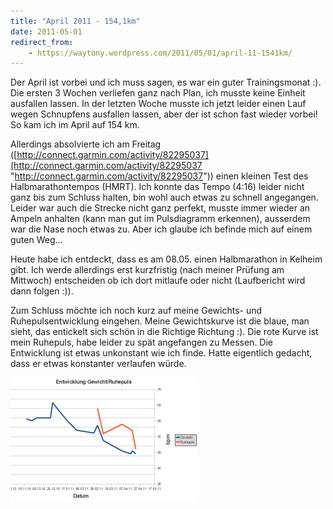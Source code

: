 ```yaml
---
title: "April 2011 - 154,1km"
date: 2011-05-01
redirect_from:
    - https://waytony.wordpress.com/2011/05/01/april-11-1541km/
---
```


Der April ist vorbei und ich muss sagen, es war ein guter Trainingsmonat :). Die ersten 3 Wochen verliefen ganz nach Plan, ich musste keine Einheit ausfallen lassen. In der letzten Woche musste ich jetzt leider einen Lauf wegen Schnupfens ausfallen lassen, aber der ist schon fast wieder vorbei! So kam ich im April auf 154 km.

Allerdings absolvierte ich am Freitag ([http://connect.garmin.com/activity/82295037](http://connect.garmin.com/activity/82295037 "http://connect.garmin.com/activity/82295037")) einen kleinen Test des Halbmarathontempos (HMRT). Ich konnte das Tempo (4:16) leider nicht ganz bis zum Schluss halten, bin wohl auch etwas zu schnell angegangen. Leider war auch die Strecke nicht ganz perfekt, musste immer wieder an Ampeln anhalten (kann man gut im Pulsdiagramm erkennen), ausserdem war die Nase noch etwas zu. Aber ich glaube ich befinde mich auf einem guten Weg...

Heute habe ich entdeckt, dass es am 08.05. einen Halbmarathon in Kelheim gibt. Ich werde allerdings erst kurzfristig (nach meiner Prüfung am Mittwoch) entscheiden ob ich dort mitlaufe oder nicht (Laufbericht wird dann folgen :)).

Zum Schluss möchte ich noch kurz auf meine Gewichts- und Ruhepulsentwicklung eingehen. Meine Gewichtskurve ist die blaue, man sieht, das entickelt sich schön in die Richtige Richtung :). Die rote Kurve ist mein Ruhepuls, habe leider zu spät angefangen zu Messen. Die Entwicklung ist etwas unkonstant wie ich finde. Hatte eigentlich gedacht, dass er etwas konstanter verlaufen würde.

[![Diagramm Gewicht/Puls](/assets/images/img/2011-04-gewichtpuls.png)](/assets/images/img/2011-04-gewichtpuls.png)
<br><br>
